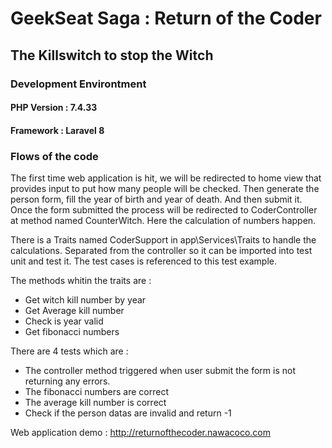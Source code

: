 # GeekSeat Saga : Return of the Coder

## The Killswitch to stop the Witch
### Development Environtment
#### PHP Version : 7.4.33
#### Framework : Laravel 8

### Flows of the code
The first time web application is hit, we will be redirected to home view that provides input to put how many people will be checked. Then generate the person form, fill the year of birth and year of death. And then submit it.
Once the form submitted the process will be redirected to CoderController at method named CounterWitch. Here the calculation of numbers happen.

There is a Traits named CoderSupport in app\Services\Traits to handle the calculations. Separated from the controller so it can be imported into test unit and test it. The test cases is referenced to this test example.

The methods whitin the traits are :
- Get witch kill number by year
- Get Average kill number
- Check is year valid
- Get fibonacci numbers

There are 4 tests which are :
- The controller method triggered when user submit the form is not returning any errors.
- The fibonacci numbers are correct
- The average kill number is correct
- Check if the person datas are invalid and return -1

Web application demo : http://returnofthecoder.nawacoco.com
